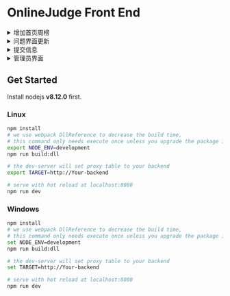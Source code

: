 # OnlineJudge Front End
<details>
  <summary>增加首页周榜</summary>
  <ul><li>界面优化</li></ul>
</details>
<details>
  <summary>问题界面更新</summary>
  <ul>
    <li>
      <details>
        <summary>增加</summary>
        <ul>
          <li>提交反馈</li>
          <li>在线IDE括号自动匹配，主题更新</li>
        </ul>
      </details>
    </li>
    <li>
      <details>
        <summary>更改</summary>
        <ul>
          <li>问题界面格式化</li>
          <li>时空限制和IO模式位置调整</li>
          <li>竞赛中的难度和标签隐藏</li>
        </ul>
      </details>
    </li>
    <li>
      <details>
        <summary>删除</summary>
        <ul>
          <li>题目信息中的ID、出题人</li>
        </ul>
      </details>
    </li>
  </ul>
</details>
<details>
  <summary>提交信息</summary>
  <ul>
    <li>详细页代码中制表符大小更改</li>
    <li>提交状态列表界面更新，删除ID</li>
  </ul>
</details>
<details>
  <summary>管理员界面</summary>
  <ul>
    <li>管理员竞赛列表增加删除按钮</li>
  </ul>
</details>

## Get Started

Install nodejs **v8.12.0** first.

### Linux

```bash
npm install
# we use webpack DllReference to decrease the build time,
# this command only needs execute once unless you upgrade the package in build/webpack.dll.conf.js
export NODE_ENV=development 
npm run build:dll

# the dev-server will set proxy table to your backend
export TARGET=http://Your-backend

# serve with hot reload at localhost:8080
npm run dev
```
### Windows

```bash
npm install
# we use webpack DllReference to decrease the build time,
# this command only needs execute once unless you upgrade the package in build/webpack.dll.conf.js
set NODE_ENV=development 
npm run build:dll

# the dev-server will set proxy table to your backend
set TARGET=http://Your-backend

# serve with hot reload at localhost:8080
npm run dev
```
